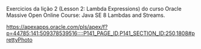 Exercicios da lição 2 (Lesson 2: Lambda Expressions) do curso Oracle Massive Open Online Course: Java SE 8 Lambdas and Streams.

https://apexapps.oracle.com/pls/apex/f?p=44785:141:509378539516::::P141_PAGE_ID,P141_SECTION_ID:250,1808#prettyPhoto